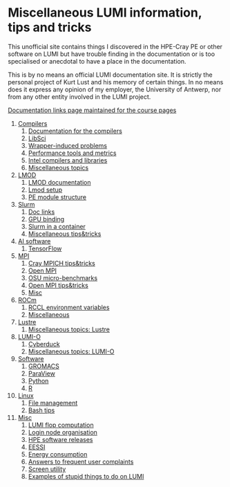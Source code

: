 # Miscellaneous LUMI information, tips and tricks

This unofficial site contains things I discovered in the HPE-Cray PE or other software on LUMI
but have trouble finding in the documentation or is too specialised or anecdotal to have a place
in the documentation.

This is by no means an official LUMI documentation site. It is strictly the personal project of
Kurt Lust and his memory of certain things. In no means does it express any opinion of my employer,
the University of Antwerp, nor from any other entity involved in the LUMI project.

[Documentation links page maintained for the course pages](Doclinks.md)

1.  [Compilers](01_Compilers/index.md)
    1.  [Documentation for the compilers](01_Compilers/01_01_Doclinks.md)
    2.  [LibSci](01_Compilers/01_02_LibSci.md)
    3.  [Wrapper-induced problems](01_Compilers/01_03_WrapperIssues.md)
    4.  [Performance tools and metrics](01_Compilers/01_04_PerformanceTools.md)
    5.  [Intel compilers and libraries](01_Compilers/01_05_Intel.md)
    6.  [Miscellaneous topics](01_Compilers/01_99_misc.md)
2.  [LMOD](02_LMOD/index.md)
    1.  [LMOD documentation](02_LMOD/02_01_Doclinks.md)
    2.  [Lmod setup](02_LMOD/02_02_LMOD_setup.md)
    3.  [PE module structure](02_LMOD/02_03_PE_module_structure.md)
3.  [Slurm](03_Slurm/index.md)
    1.  [Doc links](03_Slurm/03_01_Doclinks.md)
    2.  [GPU binding](03_Slurm/03_02_GPU_binding.md)
    3.  [Slurm in a container](03_Slurm/03_03_Slurm_in_container.md)
    4.  [Miscellaneous tips&tricks](03_Slurm/03_99_misc.md)
4.  [AI software](04_AI_packages/index.md)
    1.  [TensorFlow](04_AI_packages/04_02_TensorFlow.md)
5.  [MPI](05_MPI/index.md)
    1.  [Cray MPICH tips&tricks](05_MPI/05_01_Cray_MPICH_tips.md)
    2.  [Open MPI](05_MPI/05_02_OpenMPI.md)
    3.  [OSU micro-benchmarks](05_MPI/05_03_OSU_benchmarks.md)
    4.  [Open MPI tips&tricks](05_MPI/05_04_OpenMPI.md)
    5.  [Misc](05_MPI/05_99_misc.md)
6.  [ROCm](06_ROCm/index.md)
    1.  [RCCL environment variables](06_ROCm/06_01_RCCL.md)
    2.  [Miscellaneous](06_ROCm/06_99_misc.md)
7.  [Lustre](07_Lustre/index.md)
    1.  [Miscellaneous topics: Lustre](07_Lustre/07_99_misc.md)
8.  [LUMI-O](08_LUMI-O/index.md)
    1.  [Cyberduck](08_LUMI-O/08_01_Cyberduck.md)
    2.  [Miscellaneous topics: LUMI-O](08_LUMI-O/08_99_misc.md)
9.  [Software](09_Software/index.md)
    1.   [GROMACS](09_Software/09_G01_GROMACS.md)
    2.   [ParaView](09_Software/09_P01_ParaView.md)
    3.   [Python](09_Software/09_P02_Python.md)
    4.   [R](09_Software/09_R01_R.md)
10. [Linux](98_Linux/index.md)
    1.  [File management](98_Linux/98_01_File_management.md)
    2.  [Bash tips](98_Linux/98_02_Bash_tips.md)
11. [Misc](99_Misc/index.md)
    1.  [LUMI flop computation](99_Misc/99_01_Flops.md)
    2.  [Login node organisation](99_Misc/99_02_LoginNodes.md)
    3.  [HPE software releases](99_Misc/99_03_SystemEnvironments.md)
    4.  [EESSI](99_Misc/99_04_EESSI.md)
    5.  [Energy consumption](99_Misc/99_05_Energy_consumption.md)
    6.  [Answers to frequent user complaints](99_Misc/99_06_Answers_to_user_complaints.md)
    7.  [Screen utility](99_Misc/99_07_screen_utility.md)
    8.  [Examples of stupid things to do on LUMI](99_Misc/99_08_Examples_of_stupid_things.md)

